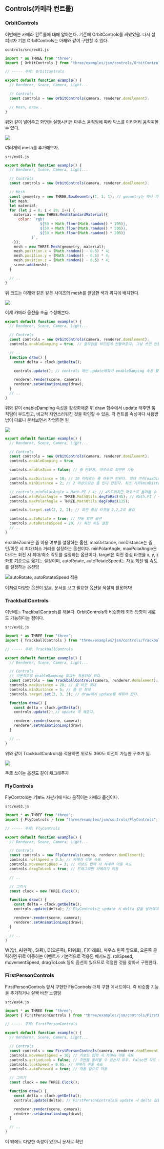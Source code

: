 ﻿## Controls(카메라 컨트롤)

### OrbitControls

이번에는 카메라 컨트롤에 대해 알아본다. 기존에 OrbitControls를 써봤었음. 다시 살펴보자
기본 OrbitControls는 아래와 같이 구현할 수 있다.

`controls/src/ex01.js`

```jsx
import * as THREE from "three";
import { OrbitControls } from "three/examples/jsm/controls/OrbitControls";

// ----- 주제: OrbitControls

export default function example() {
  // Renderer, Scene, Camera, Light...

  // Controls
  const controls = new OrbitControls(camera, renderer.domElement);

  // Mesh, draw..
}
```

위와 같이 넣어주고 화면을 실행시키믄 마우스 움직임에 따라 박스를 이리저리 움직여볼 수 있다.

![](../../img/230222-1.gif)

여러개의 mesh를 추가해보자.

`src/ex01.js`

```jsx
export default function example() {
  // Renderer, Scene, Camera, Light...

  // Controls
  const controls = new OrbitControls(camera, renderer.domElement);

  // Mesh
  const geometry = new THREE.BoxGeometry(1, 1, 1); // geometry는 하나 기준으로
  let mesh;
  let material;
  for (let i = 0; i < 20; i++) {
    material = new THREE.MeshStandardMaterial({
      color: `rgb(
				${50 + Math.floor(Math.random() * 205)}, 
				${50 + Math.floor(Math.random() * 205)}, 
				${50 + Math.floor(Math.random() * 205)}
			)`,
    });
    mesh = new THREE.Mesh(geometry, material);
    mesh.position.x = (Math.random() - 0.5) * 4;
    mesh.position.y = (Math.random() - 0.5) * 4;
    mesh.position.z = (Math.random() - 0.5) * 4;
    scene.add(mesh);
  }

  // ..
}
```

위 코드는 아래와 같은 같은 사이즈의 mesh를 랜덤한 색과 위치에 배치한다.

![](../../img/230222-2.gif)

이제 카메라 옵션을 조금 수정해본다.

```jsx
export default function example() {
  // Renderer, Scene, Camera, Light...

  // Controls
  const controls = new OrbitControls(camera, renderer.domElement);
  controls.enableDamping = true; // 움직임을 부드럽게 만들어준다. 그냥 쓰면 안된다.

  // ..
  function draw() {
    const delta = clock.getDelta();

    controls.update(); // controls 매번 update해줘야 enableDamping 속성 활성화

    renderer.render(scene, camera);
    renderer.setAnimationLoop(draw);
  }
  // ..
}
```

위와 같이 enableDamping 속성을 활성화해준 뒤 draw 함수에서 update 해주면 움직임이 부드럽고, 비교적 자연스러워진 것을 확인할 수 있음. 각 컨트롤 속성마다 사용방법이 다르니 문서보면서 작업하면 됨

![](../../img/230222-3.gif)

```jsx
export default function example() {
  // Renderer, Scene, Camera, Light...

  // Controls
  const controls = new OrbitControls(camera, renderer.domElement);
  controls.enableDamping = true;

  controls.enableZoom = false; // 줌 안되게, 마우스로 회전만 가능

  controls.maxDistance = 10; // 10 이하로는 줌 아웃이 안된다. 최대 거리(maxDistance) 설정 가능
  controls.minDistance = 2; // 2 이상으로는 줌 인이 안된다. 최소 거리(minDistance) 설정 가능

  // controls.minPolarAngle = Math.PI / 4; // 45도까지만 마우스로 돌려볼 수 있도록 고정
  controls.minPolarAngle = THREE.MathUtils.degToRad(45); // Math.PI / 4와 같음
  controls.maxPolarAngle = THREE.MathUtils.degToRad(135);

  controls.target.set(2, 2, 2); // 회전 중심 타겟을 2,2,2로 옮김

  controls.autoRotate = true; // 자동 회전 옵션
  controls.autoRotateSpeed = 20; // 회전 속도 설정
  // ..
}
```

enableZoom은 줌 이용 여부를 설정하는 옵션, maxDistance, minDistance는 줌 인/아웃 시 최대/최소 거리를 설정하는 옵션이다. minPolarAngle, maxPolarAngle은 마우스 회전 시 최대/최소 각도를 설정하는 옵션이다. target은 회전 중심 타겟을 x, y, z 좌표 기준으로 옮기는 설정이며, autoRotate, autoRotateSpeed는 자동 회전 및 속도를 설정하는 옵션임

![autoRotate, autoRotateSpeed 적용](../../img/230222-4.gif)

이처럼 다양한 옵션이 있음. 문서를 보고 필요한 옵션을 적절히 활용하자!

### TrackballControls

이번에는 TrackballControls를 해본다. OrbitControls와 비슷한데 회전 방향이 세로도 가능하다는 점이다.

`src/ex02.js`

```jsx
import * as THREE from "three";
import { TrackballControls } from "three/examples/jsm/controls/TrackballControls";

// ----- 주제: TrackballControls

export default function example() {
  // Renderer, Scene, Camera, Light...

  // Controls
  // 기본적으로 enableDamping 효과는 적용되어 있다.
  const controls = new TrackballControls(camera, renderer.domElement);
  controls.maxDistance = 20; // 줌 아웃 최대
  controls.minDistance = 5; // 줌 인 최대
  controls.target.set(3, 3, 3); // draw에서 update를 해줘야 한다.

  function draw() {
    const delta = clock.getDelta();
    controls.update(); // update 꼭 해준다.

    renderer.render(scene, camera);
    renderer.setAnimationLoop(draw);
  }

  // ..
}
```

위와 같이 TrackballControls을 적용하면 위로도 360도 회전이 가능한 구조가 됨.

![](../../img/230223-1.gif)

주로 쓰이는 옵션도 같이 체크해주자

### FlyControls

FlyControls는 키보드 자판키에 따라 움직이는 카메라 옵션이다.

`src/ex03.js`

```jsx
import * as THREE from "three";
import { FlyControls } from "three/examples/jsm/controls/FlyControls";

// ----- 주제: FlyControls

export default function example() {
  // Renderer, Scene, Camera, Light...

  // Controls
  const controls = new FlyControls(camera, renderer.domElement);
  controls.rollSpeed = 0.5; // 카메라 이동 속도
  controls.movementSpeed = 3; // 키보드 입력 시 카메라 이동 속도
  controls.dragToLook = true; // 드래그로만 카메라가 이동

  // ..

  // 그리기
  const clock = new THREE.Clock();

  function draw() {
    const delta = clock.getDelta();
    controls.update(delta); // FlyControls는 update 시 delta 값을 넣어줘야 한다.

    renderer.render(scene, camera);
    renderer.setAnimationLoop(draw);
  }

  // ..
}
```

W(앞), A(왼쪽), S(뒤), D(오른쪽), R(위로), F(아래로), 마우스 왼쪽 앞으로, 오른쪽 클릭하면 뒤로 이동하는 이벤트가 기본적으로 적용된 메서드임. rollSpeed, movementSpeed, dragToLook 등의 옵션이 있으므로 적절한 것을 찾아서 구현한다.

### FirstPersonControls

FirstPersonControls 앞서 구현한 FlyControls 대체 구현 메서드이다. 즉 비슷함
기능을 추가하거나 살짝 바꾼 느낌임

`src/ex04.js`

```jsx
import * as THREE from "three";
import { FirstPersonControls } from "three/examples/jsm/controls/FirstPersonControls";

// ----- 주제: FirstPersonControls

export default function example() {
  // Renderer, Scene, Camera, Light...

  // Controls
  const controls = new FirstPersonControls(camera, renderer.domElement);
  controls.movementSpeed = 10; // 키보드 입력 시 카메라 이동 속도
  controls.activeLook = false; // 주변을 둘러볼 수 있는지 유무. false면 각도 변경이 불가. 움직일 수만 있다.
  controls.lookSpeed = 0.05; // 카메라 이동 속도
  controls.autoForward = true; // 자동 앞으로 이동

  // 그리기
  const clock = new THREE.Clock();

  function draw() {
    const delta = clock.getDelta();
    controls.update(delta); // FirstPersonControls도 update 시 delta 값을 넣어줘야 함

    renderer.render(scene, camera);
    renderer.setAnimationLoop(draw);
  }

  // ..
}
```

이 밖에도 다양한 속성이 있으니 문서로 확인
